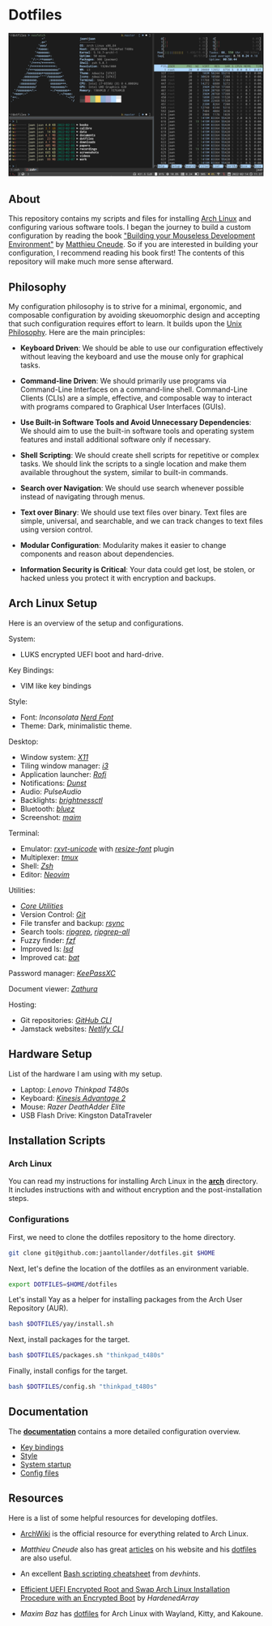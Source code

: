 # Dotfiles
![](./images/desktop.png)


## About
This repository contains my scripts and files for installing [Arch Linux](https://archlinux.org/) and configuring various software tools. I began the journey to build a custom configuration by reading the book ["Building your Mouseless Development Environment"](https://themouseless.dev/) by [Matthieu Cneude](https://github.com/Phantas0s). So if you are interested in building your configuration, I recommend reading his book first! The contents of this repository will make much more sense afterward.


## Philosophy
My configuration philosophy is to strive for a minimal, ergonomic, and composable configuration by avoiding skeuomorphic design and accepting that such configuration requires effort to learn. It builds upon the [Unix Philosophy](https://en.wikipedia.org/wiki/Unix_philosophy). Here are the main principles:

- **Keyboard Driven**: We should be able to use our configuration effectively without leaving the keyboard and use the mouse only for graphical tasks.

- **Command-line Driven**: We should primarily use programs via Command-Line Interfaces on a command-line shell. Command-Line Clients (CLIs) are a simple, effective, and composable way to interact with programs compared to Graphical User Interfaces (GUIs).

- **Use Built-in Software Tools and Avoid Unnecessary Dependencies**: We should aim to use the built-in software tools and operating system features and install additional software only if necessary.

- **Shell Scripting**: We should create shell scripts for repetitive or complex tasks. We should link the scripts to a single location and make them available throughout the system, similar to built-in commands.

- **Search over Navigation**: We should use search whenever possible instead of navigating through menus.

- **Text over Binary**: We should use text files over binary. Text files are simple, universal, and searchable, and we can track changes to text files using version control.

- **Modular Configuration**: Modularity makes it easier to change components and reason about dependencies.

- **Information Security is Critical**: Your data could get lost, be stolen, or hacked unless you protect it with encryption and backups.


## Arch Linux Setup
Here is an overview of the setup and configurations. 

System:

- LUKS encrypted UEFI boot and hard-drive.

Key Bindings: 

- VIM like key bindings

Style: 

- Font: *Inconsolata* [*Nerd Font*](https://www.nerdfonts.com/) 
- Theme: Dark, minimalistic theme.

Desktop:

- Window system: [*X11*](https://www.x.org/)
- Tiling window manager: [*i3*](https://i3wm.org/)
- Application launcher: [*Rofi*](https://github.com/davatorium/rofi)
- Notifications: [*Dunst*](https://dunst-project.org/)
- Audio: *PulseAudio*
- Backlights: [*brightnessctl*](https://github.com/Hummer12007/brightnessctl)
- Bluetooth: [*bluez*](http://www.bluez.org/)
- Screenshot: [*maim*](https://github.com/naelstrof/maim)

Terminal:

- Emulator: [*rxvt-unicode*](https://wiki.archlinux.org/title/rxvt-unicode) with [*resize-font*](https://github.com/simmel/urxvt-resize-font) plugin
- Multiplexer: [*tmux*](https://github.com/tmux/tmux)
- Shell: [*Zsh*](https://wiki.archlinux.org/title/zsh)
- Editor: [*Neovim*](https://neovim.io/)

Utilities: 

- [*Core Utilities*](https://wiki.archlinux.org/title/Core_utilities)
- Version Control: [*Git*](https://git-scm.com/)
- File transfer and backup: [*rsync*](https://rsync.samba.org/)
- Search tools: [*ripgrep*](https://github.com/BurntSushi/ripgrep), [*ripgrep-all*](https://github.com/phiresky/ripgrep-all)
- Fuzzy finder: [*fzf*](https://github.com/junegunn/fzf)
- Improved ls: [*lsd*](https://github.com/Peltoche/lsd)
- Improved cat: [*bat*](https://github.com/sharkdp/bat)

Password manager: [*KeePassXC*](https://keepassxc.org)

Document viewer: [*Zathura*](https://pwmt.org/projects/zathura/)

Hosting:

- Git repositories: [*GitHub CLI*](https://cli.github.com/)
- Jamstack websites: [*Netlify CLI*](https://www.netlify.com/products/cli/)


## Hardware Setup
List of the hardware I am using with my setup.

- Laptop: *Lenovo Thinkpad T480s*
- Keyboard: [*Kinesis Advantage 2*](https://kinesis-ergo.com/keyboards/advantage2-keyboard/)
- Mouse: *Razer DeathAdder Elite*
- USB Flash Drive: Kingston DataTraveler


## Installation Scripts
### Arch Linux
You can read my instructions for installing Arch Linux in the [**arch**](./arch) directory. It includes instructions with and without encryption and the post-installation steps.

### Configurations 
First, we need to clone the dotfiles repository to the home directory. 

```bash
git clone git@github.com:jaantollander/dotfiles.git $HOME
```

Next, let's define the location of the dotfiles as an environment variable.

```bash
export DOTFILES=$HOME/dotfiles
```

Let's install Yay as a helper for installing packages from the Arch User Repository (AUR).

```bash
bash $DOTFILES/yay/install.sh
```

Next, install packages for the target.

```bash
bash $DOTFILES/packages.sh "thinkpad_t480s"
```

Finally, install configs for the target.

```bash
bash $DOTFILES/config.sh "thinkpad_t480s"
```


## Documentation
The [**documentation**](./docs) contains a more detailed configuration overview.

- [Key bindings](./docs/key-bindings.md)
- [Style](./docs/style.md)
- [System startup](./docs/system-startup.md)
- [Config files](./docs/config-files.md)


## Resources
Here is a list of some helpful resources for developing dotfiles.

- [ArchWiki](https://wiki.archlinux.org/) is the official resource for everything related to Arch Linux.

- *Matthieu Cneude* also has great [articles](https://thevaluable.dev/) on his website and his [dotfiles](https://github.com/Phantas0s/.dotfiles) are also useful. 

- An excellent [Bash scripting cheatsheet](https://devhints.io/bash) from *devhints*.

- [Efficient UEFI Encrypted Root and Swap Arch Linux Installation Procedure with an Encrypted Boot](https://gist.github.com/HardenedArray/ee3041c04165926fca02deca675effe1) by *HardenedArray*

- *Maxim Baz* has [dotfiles](https://github.com/maximbaz/dotfiles) for Arch Linux with Wayland, Kitty, and Kakoune.
